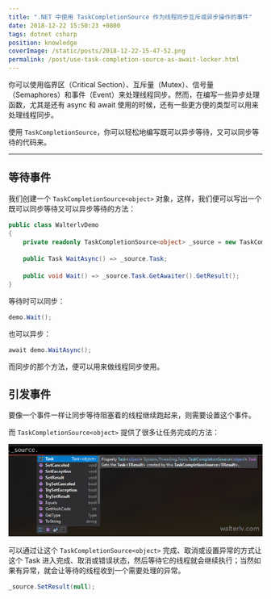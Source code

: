 ```yaml
---
title: ".NET 中使用 TaskCompletionSource 作为线程同步互斥或异步操作的事件"
date: 2018-12-22 15:50:23 +0800
tags: dotnet csharp
position: knowledge
coverImage: /static/posts/2018-12-22-15-47-52.png
permalink: /post/use-task-completion-source-as-await-locker.html
---
```


你可以使用临界区（Critical Section）、互斥量（Mutex）、信号量（Semaphores）和事件（Event）来处理线程同步。然而，在编写一些异步处理函数，尤其是还有 async 和 await 使用的时候，还有一些更方便的类型可以用来处理线程同步。

使用 `TaskCompletionSource`，你可以轻松地编写既可以异步等待，又可以同步等待的代码来。

---

<div id="toc"></div>

## 等待事件

我们创建一个 `TaskCompletionSource<object>` 对象，这样，我们便可以写出一个既可以同步等待又可以异步等待的方法：

```csharp
public class WalterlvDemo
{
    private readonly TaskCompletionSource<object> _source = new TaskCompletionSource<object>();

    public Task WaitAsync() => _source.Task;

    public void Wait() => _source.Task.GetAwaiter().GetResult();
}
```

等待时可以同步：

```csharp
demo.Wait();
```

也可以异步：

```csharp
await demo.WaitAsync();
```

而同步的那个方法，便可以用来做线程同步使用。

## 引发事件

要像一个事件一样让同步等待阻塞着的线程继续跑起来，则需要设置这个事件。

而 `TaskCompletionSource<object>` 提供了很多让任务完成的方法：

![TaskCompletionSource 中的方法](/static/posts/2018-12-22-15-47-52.png)

可以通过让这个 `TaskCompletionSource<object>` 完成、取消或设置异常的方式让这个 Task 进入完成、取消或错误状态，然后等待它的线程就会继续执行；当然如果有异常，就会让等待的线程收到一个需要处理的异常。

```csharp
_source.SetResult(null);
```


